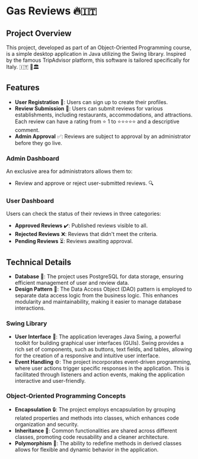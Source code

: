 # Gas Reviews 🔥🇮🇹 

## Project Overview
This project, developed as part of an Object-Oriented Programming course, is a simple desktop application in Java utilizing the Swing library. Inspired by the famous TripAdvisor platform, this software is tailored specifically for Italy. 🇮🇹 🍝🏛️

## Features

- **User Registration** 👤: Users can sign up to create their profiles.
- **Review Submission** 📝: Users can submit reviews for various establishments, including restaurants, accommodations, and attractions. Each review can have a rating from ⭐ 1 to ⭐⭐⭐⭐⭐ and a descriptive comment.
- **Admin Approval** ✅: Reviews are subject to approval by an administrator before they go live.

### Admin Dashboard

An exclusive area for administrators allows them to:

- Review and approve or reject user-submitted reviews. 🔍

### User Dashboard

Users can check the status of their reviews in three categories:

- **Approved Reviews** ✔️: Published reviews visible to all.
- **Rejected Reviews** ❌: Reviews that didn't meet the criteria.
- **Pending Reviews** ⏳: Reviews awaiting approval.

## Technical Details

- **Database** 💾: The project uses PostgreSQL for data storage, ensuring efficient management of user and review data.
- **Design Pattern** 🔧: The Data Access Object (DAO) pattern is employed to separate data access logic from the business logic. This enhances modularity and maintainability, making it easier to manage database interactions.

### Swing Library

- **User Interface** 🎨: The application leverages Java Swing, a powerful toolkit for building graphical user interfaces (GUIs). Swing provides a rich set of components, such as buttons, text fields, and tables, allowing for the creation of a responsive and intuitive user interface.
- **Event Handling** ⚙️: The project incorporates event-driven programming, where user actions trigger specific responses in the application. This is facilitated through listeners and action events, making the application interactive and user-friendly.

### Object-Oriented Programming Concepts

- **Encapsulation** 🔒: The project employs encapsulation by grouping related properties and methods into classes, which enhances code organization and security.
- **Inheritance** 🧬: Common functionalities are shared across different classes, promoting code reusability and a cleaner architecture.
- **Polymorphism** 🔄: The ability to redefine methods in derived classes allows for flexible and dynamic behavior in the application.

